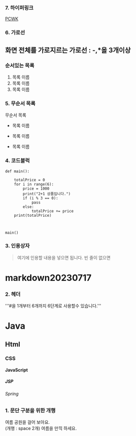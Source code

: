 ### 7. 하이퍼링크
[PCWK](https://cafe.daum.net/pcwk)

### 6. 가로선
화면 전체를 가로지르는 가로선 : -,*을 3개이상
---

### 순서있는 목록
1. 목록 이름
2. 목록 이름
3. 목록 이름

### 5. 무순서 목록
무순서 목록
* 목록 이름
- 목록 이름
+ 목록 이름


### 4. 코드블럭
```
def main():

    totalPrice = 0
    for i in range(6):
        price = 1000
        print("2+1 상품입니다.")
        if (i % 3 == 0):
            pass
        else:
            totalPrice += price
    print(totalPrice)



main()
```

### 3. 인용상자
> 여기에 인용할 내용을 넣으면 됩니다.
> 빈 줄이 없으면

# markdown20230717
### 2. 헤더
'''#을 1개부터 6개까지 6단계로 사용할수 있습니다.'''
# Java
## Html
### CSS
#### JavaScript
##### JSP
###### Spring

### 1. 문단 구분을 위한 개행
여름 공원을 걸어 보아요.  
(개행 : space 2개)
여름을 만끽 하세요.
